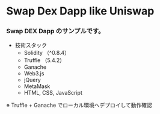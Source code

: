 # Swap Dex Dapp like Uniswap

### Swap DEX Dapp のサンプルです。

- 技術スタック
    - Solidity （^0.8.4）
    - Truffle （5.4.2）
    - Ganache
    - Web3.js
    - jQuery
    - MetaMask
    - HTML, CSS, JavaScript

※ Truffle + Ganache でローカル環境へデプロイして動作確認
